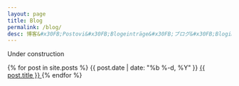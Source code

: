 ```yaml
---
layout: page
title: Blog
permalink: /blog/
desc: 博客&#x30FB;Postovi&#x30FB;Blogeinträge&#x30FB;ブログ&#x30FB;Blogimerkintöjä
---
```


<p>
Under construction
</p>

{% for post in site.posts %}
  {{ post.date | date: "%b %-d, %Y" }}
  <a class="post-link" href="{{ post.url | prepend: site.baseurl }}">
    {{ post.title }}
  </a>
{% endfor %}
